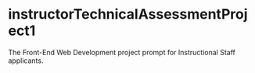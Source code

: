 # instructorTechnicalAssessmentProject1
The Front-End Web Development project prompt for Instructional Staff applicants.
